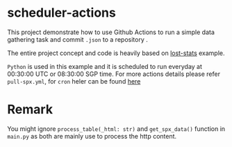 # scheduler-actions
This project demonstrate how to use Github Actions to run a simple data gathering task and commit <code>.json</code> to a repository .

The entire project concept and code is heavily based on [lost-stats](https://lost-stats.github.io/Other/task_scheduling_with_github_actions.html) example.

<code>Python</code> is used in this example and it is scheduled to run everyday at 00:30:00 UTC or 08:30:00 SGP time. 
For more actions details please refer <code>pull-spx.yml</code>, for <code>cron</code> heler can be found [here](https://cron.help/)

# Remark
You might ignore <code>process_table(_html: str)</code> and <code>get_spx_data()</code> function in <code>main.py</code> as both are mainly use to process the http content. 

